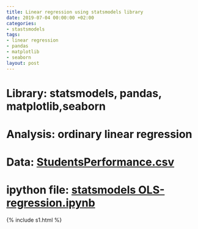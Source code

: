```yaml
---
title: Linear regression using statsmodels library
date: 2019-07-04 00:00:00 +02:00
categories:
- stastsmodels
tags:
- linear regression
- pandas
- matplotlib
- seaborn
layout: post
---
```


# Library: statsmodels, pandas, matplotlib,seaborn
# Analysis: ordinary linear regression
# Data: [StudentsPerformance.csv](/uploads/StudentsPerformance.csv)
# ipython file: [statsmodels OLS-regression.ipynb](/uploads/statsmodels%20OLS-regression.ipynb)


{% include s1.html %}